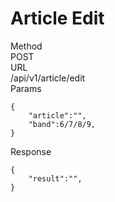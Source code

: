 # Article Edit
Method  
POST  
URL  
/api/v1/article/edit  
Params
```
{
    "article":"",
    "band":6/7/8/9,
}
```
Response
```
{
    "result":"",
}
```
